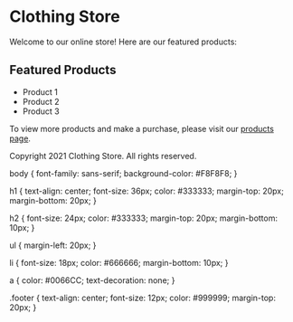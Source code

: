 
<!DOCTYPE html>
<html>
<head>
  <title>Clothing Store</title>
  <link rel="stylesheet" type="text/css" href="style.css">
</head>
<body>
  <h1>Clothing Store</h1>
  <p>Welcome to our online store! Here are our featured products:</p>

  <h2>Featured Products</h2>
  <ul>
    <li>Product 1</li>
    <li>Product 2</li>
    <li>Product 3</li>
  </ul>

  <p>To view more products and make a purchase, please visit our <a href="products.html">products page</a>.</p>

  <div class="footer">
    <p>Copyright 2021 Clothing Store. All rights reserved.</p>
  </div>
</body>
</html>
body {
  font-family: sans-serif;
  background-color: #F8F8F8;
}

h1 {
  text-align: center;
  font-size: 36px;
  color: #333333;
  margin-top: 20px;
  margin-bottom: 20px;
}

h2 {
  font-size: 24px;
  color: #333333;
  margin-top: 20px;
  margin-bottom: 10px;
}

ul {
  margin-left: 20px;
}

li {
  font-size: 18px;
  color: #666666;
  margin-bottom: 10px;
}

a {
  color: #0066CC;
  text-decoration: none;
}

.footer {
  text-align: center;
  font-size: 12px;
  color: #999999;
  margin-top: 20px;
}
